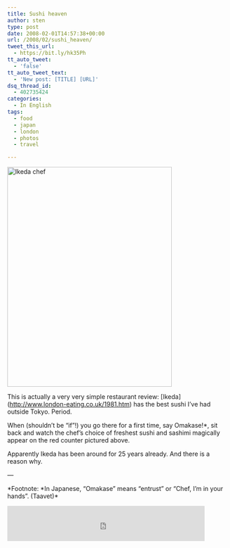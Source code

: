 ```yaml
---
title: Sushi heaven
author: sten
type: post
date: 2008-02-01T14:57:38+00:00
url: /2008/02/sushi_heaven/
tweet_this_url:
  - https://bit.ly/hk35Ph
tt_auto_tweet:
  - 'false'
tt_auto_tweet_text:
  - 'New post: [TITLE] [URL]'
dsq_thread_id:
  - 402735424
categories:
  - In English
tags:
  - food
  - japan
  - london
  - photos
  - travel

---
```

[<img src="http://farm3.static.flickr.com/2254/2234147557_2d0bdcf408.jpg" width="375" height="500" alt="Ikeda chef" />][1]
  
This is actually a very very simple restaurant review: \[Ikeda\](http://www.london-eating.co.uk/1981.htm) has the best sushi I&#8217;ve had outside Tokyo. Period.
  
When (shouldn&#8217;t be &#8220;if&#8221;!) you go there for a first time, say Omakase!*, sit back and watch the chef&#8217;s choice of freshest sushi and sashimi magically appear on the red counter pictured above.
  
Apparently Ikeda has been around for 25 years already. And there is a reason why.
  
&#8212;
  
\*Footnote: \*In Japanese, &#8220;Omakase&#8221; means &#8220;entrust&#8221; or &#8220;Chef, I&#8217;m in your hands&#8221;. (Taavet)*

<iframe src="http://www.facebook.com/plugins/like.php?href=http%3A%2F%2Fsten.tamkivi.com%2F2008%2F02%2Fsushi_heaven%2F&layout=standard&show_faces=true&width=450&action=like&colorscheme=light&height=80" scrolling="no" frameborder="0" style="border:none; overflow:hidden; width:450px; height:80px;" allowTransparency="true"></iframe>

 [1]: http://www.flickr.com/photos/seikatsu/2234147557/ "Ikeda chef by seikatsu, on Flickr"